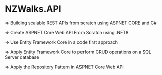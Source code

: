 # NZWalks.API
=> Building scalable REST APIs from scratch using ASPNET CORE and C#

=> Create ASPNET Core Web API From Scratch using .NET8

=> Use Entity Framework Core in a code first approach

=> Apply Entity Framework Core to perform CRUD operations on a SQL Server database

=> Apply the Repository Pattern in ASPNET Core Web API
